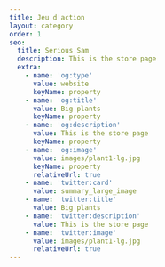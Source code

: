 ```yaml
---
title: Jeu d'action
layout: category
order: 1
seo:
  title: Serious Sam
  description: This is the store page
  extra:
    - name: 'og:type'
      value: website
      keyName: property
    - name: 'og:title'
      value: Big plants
      keyName: property
    - name: 'og:description'
      value: This is the store page
      keyName: property
    - name: 'og:image'
      value: images/plant1-lg.jpg
      keyName: property
      relativeUrl: true
    - name: 'twitter:card'
      value: summary_large_image
    - name: 'twitter:title'
      value: Big plants
    - name: 'twitter:description'
      value: This is the store page
    - name: 'twitter:image'
      value: images/plant1-lg.jpg
      relativeUrl: true
---
```

